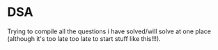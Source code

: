 # DSA
Trying to compile all the questions i have solved/will solve at one place (although it's too late too late to start stuff like this!!!).

